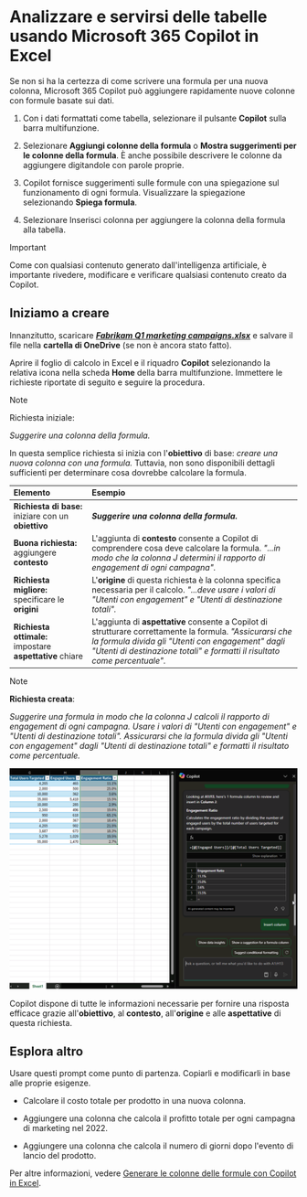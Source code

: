 # Analizzare e servirsi delle tabelle usando Microsoft 365 Copilot in Excel

Se non si ha la certezza di come scrivere una formula per una nuova colonna, Microsoft 365 Copilot può aggiungere rapidamente nuove colonne con formule basate sui dati.

1. Con i dati formattati come tabella, selezionare il pulsante **Copilot** sulla barra multifunzione.

1. Selezionare **Aggiungi colonne della formula** o **Mostra suggerimenti per le colonne della formula**. È anche possibile descrivere le colonne da aggiungere digitandole con parole proprie.

1. Copilot fornisce suggerimenti sulle formule con una spiegazione sul funzionamento di ogni formula. Visualizzare la spiegazione selezionando **Spiega formula**.

1. Selezionare Inserisci colonna per aggiungere la colonna della formula alla tabella.

> [!IMPORTANT]
> Come con qualsiasi contenuto generato dall'intelligenza artificiale, è importante rivedere, modificare e verificare qualsiasi contenuto creato da Copilot.

## Iniziamo a creare

Innanzitutto, scaricare **_[Fabrikam Q1 marketing campaigns.xlsx](https://go.microsoft.com/fwlink/?linkid=2269124)_** e salvare il file nella **cartella di OneDrive** (se non è ancora stato fatto).

Aprire il foglio di calcolo in Excel e il riquadro **Copilot** selezionando la relativa icona nella scheda **Home** della barra multifunzione. Immettere le richieste riportate di seguito e seguire la procedura.

> [!NOTE]
> Richiesta iniziale:
>
> _Suggerire una colonna della formula._

In questa semplice richiesta si inizia con l'**obiettivo** di base: _creare una nuova colonna con una formula._ Tuttavia, non sono disponibili dettagli sufficienti per determinare cosa dovrebbe calcolare la formula.  

| Elemento | Esempio |
| :------ | :------- |
| **Richiesta di base:** iniziare con un **obiettivo** | **_Suggerire una colonna della formula._** |
| **Buona richiesta:** aggiungere **contesto** | L'aggiunta di **contesto** consente a Copilot di comprendere cosa deve calcolare la formula. _"...in modo che la colonna J determini il rapporto di engagement di ogni campagna"._ |
| **Richiesta migliore:** specificare le **origini** | L'**origine** di questa richiesta è la colonna specifica necessaria per il calcolo. _"...deve usare i valori di "Utenti con engagement" e "Utenti di destinazione totali"._ |
| **Richiesta ottimale:** impostare **aspettative** chiare | L'aggiunta di **aspettative** consente a Copilot di strutturare correttamente la formula. _"Assicurarsi che la formula divida gli "Utenti con engagement" dagli "Utenti di destinazione totali" e formatti il risultato come percentuale"._ |

> [!NOTE]  
> **Richiesta creata**:  
>
> _Suggerire una formula in modo che la colonna J calcoli il rapporto di engagement di ogni campagna. Usare i valori di "Utenti con engagement" e "Utenti di destinazione totali". Assicurarsi che la formula divida gli "Utenti con engagement" dagli "Utenti di destinazione totali" e formatti il risultato come percentuale._  

![Screenshot dei risultati della richiesta creata usando Copilot in Excel.](../media/ask_copilot-explain-formula-results-excel.png)

Copilot dispone di tutte le informazioni necessarie per fornire una risposta efficace grazie all'**obiettivo**, al **contesto**, all'**origine** e alle **aspettative** di questa richiesta.

## Esplora altro

Usare questi prompt come punto di partenza. Copiarli e modificarli in base alle proprie esigenze.

- Calcolare il costo totale per prodotto in una nuova colonna.

- Aggiungere una colonna che calcola il profitto totale per ogni campagna di marketing nel 2022.

- Aggiungere una colonna che calcola il numero di giorni dopo l'evento di lancio del prodotto.

Per altre informazioni, vedere [Generare le colonne delle formule con Copilot in Excel](https://support.microsoft.com/office/generate-formula-columns-with-copilot-in-excel-d866d926-9791-4e5f-be2a-c6dd9e587a47).
